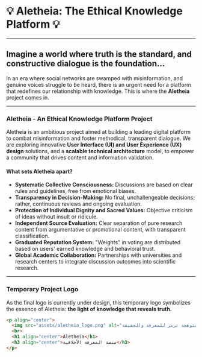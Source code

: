 # 💡 Aletheia: The Ethical Knowledge Platform 💡

---

## **Imagine a world where truth is the standard, and constructive dialogue is the foundation...**

In an era where social networks are swamped with misinformation, and genuine voices struggle to be heard, there is an urgent need for a platform that redefines our relationship with knowledge. This is where the **Aletheia** project comes in.

---

### **Aletheia - An Ethical Knowledge Platform Project**

Aletheia is an ambitious project aimed at building a leading digital platform to combat misinformation and foster methodical, transparent dialogue. We are exploring innovative **User Interface (UI) and User Experience (UX) design** solutions, and a **scalable technical architecture** model, to empower a community that drives content and information validation.

#### **What sets Aletheia apart?**

- **Systematic Collective Consciousness:** Discussions are based on clear rules and guidelines, free from emotional biases.
- **Transparency in Decision-Making:** No final, unchallengeable decisions; rather, continuous reviews and ongoing evaluation.
- **Protection of Individual Dignity and Sacred Values:** Objective criticism of ideas without insult or ridicule.
- **Independent Source Evaluation:** Clear separation of pure research content from argumentative or promotional content, with transparent classification.
- **Graduated Reputation System:** "Weights" in voting are distributed based on users' earned knowledge and behavioral trust.
- **Global Academic Collaboration:** Partnerships with universities and research centers to integrate discussion outcomes into scientific research.

---

### **Temporary Project Logo**

As the final logo is currently under design, this temporary logo symbolizes the essence of Aletheia: **the light of knowledge that reveals truth.**

```markdown
<p align="center">
  <img src="assets/aletheia_logo.png" alt="شعار مؤقت: لمبة متوهجة ترمز للمعرفة والحقيقة">
  <br>
  <h1 align="center">Aletheia</h1>
  <h3 align="center">منصة المعرفة الأخلاقية</h3>
</p>
```
